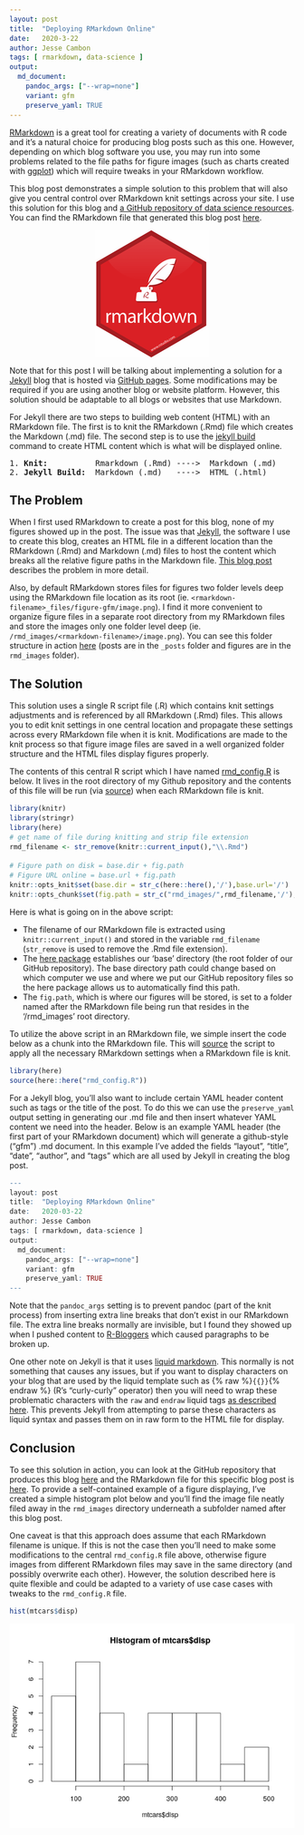```yaml
---
layout: post
title:  "Deploying RMarkdown Online"
date:   2020-3-22
author: Jesse Cambon
tags: [ rmarkdown, data-science ]
output: 
  md_document:
    pandoc_args: ["--wrap=none"]
    variant: gfm
    preserve_yaml: TRUE
---
```


[RMarkdown](https://rmarkdown.rstudio.com/) is a great tool for creating a variety of documents with R code and it’s a natural choice for producing blog posts such as this one. However, depending on which blog software you use, you may run into some problems related to the file paths for figure images (such as charts created with [ggplot](https://ggplot2.tidyverse.org/)) which will require tweaks in your RMarkdown workflow.

This blog post demonstrates a simple solution to this problem that will also give you central control over RMarkdown knit settings across your site. I use this solution for this blog and [a GitHub repository of data science resources](https://github.com/jessecambon/Data-Science-Codex). You can find the RMarkdown file that generated this blog post [here](https://github.com/jessecambon/jessecambon.github.io/blob/master/_posts/2020-03-22-deploying-rmarkdown-online.Rmd).

<img src="/../images/hex-rmarkdown.png" width="200" style="display: block; margin: auto;" />

Note that for this post I will be talking about implementing a solution for a [Jekyll](https://jekyllrb.com/) blog that is hosted via [GitHub pages](https://pages.github.com/). Some modifications may be required if you are using another blog or website platform. However, this solution should be adaptable to all blogs or websites that use Markdown.

For Jekyll there are two steps to building web content (HTML) with an RMarkdown file. The first is to knit the RMarkdown (.Rmd) file which creates the Markdown (.md) file. The second step is to use the [jekyll build](https://jekyllrb.com/docs/usage/) command to create HTML content which is what will be displayed online.

<pre>
1. <b>Knit:</b>          Rmarkdown (.Rmd) ---->  Markdown (.md) 
2. <b>Jekyll Build:</b>  Markdown (.md)   ---->  HTML (.html)
</pre>

## The Problem

When I first used RMarkdown to create a post for this blog, none of my figures showed up in the post. The issue was that [Jekyll](https://jekyllrb.com/), the software I use to create this blog, creates an HTML file in a different location than the RMarkdown (.Rmd) and Markdown (.md) files to host the content which breaks all the relative figure paths in the Markdown file. [This blog post](http://www.randigriffin.com/2017/04/25/how-to-knit-for-mysite.html) describes the problem in more detail.

Also, by default RMarkdown stores files for figures two folder levels deep using the RMarkdown file location as its root (ie. `<rmarkdown-filename>_files/figure-gfm/image.png`). I find it more convenient to organize figure files in a separate root directory from my RMarkdown files and store the images only one folder level deep (ie. `/rmd_images/<rmarkdown-filename>/image.png`). You can see this folder structure in action [here](https://github.com/jessecambon/jessecambon.github.io) (posts are in the `_posts` folder and figures are in the `rmd_images` folder).

## The Solution

This solution uses a single R script file (.R) which contains knit settings adjustments and is referenced by all RMarkdown (.Rmd) files. This allows you to edit knit settings in one central location and propagate these settings across every RMarkdown file when it is knit. Modifications are made to the knit process so that figure image files are saved in a well organized folder structure and the HTML files display figures properly.

The contents of this central R script which I have named [rmd\_config.R](https://github.com/jessecambon/jessecambon.github.io/blob/master/rmd_config.R) is below. It lives in the root directory of my Github repository and the contents of this file will be run (via [source](https://www.rdocumentation.org/packages/base/versions/3.6.2/topics/source)) when each RMarkdown file is knit.

``` r
library(knitr)
library(stringr)
library(here)
# get name of file during knitting and strip file extension
rmd_filename <- str_remove(knitr::current_input(),"\\.Rmd")

# Figure path on disk = base.dir + fig.path
# Figure URL online = base.url + fig.path
knitr::opts_knit$set(base.dir = str_c(here::here(),'/'),base.url='/')
knitr::opts_chunk$set(fig.path = str_c("rmd_images/",rmd_filename,'/'),echo=TRUE)
```

Here is what is going on in the above script:

  - The filename of our RMarkdown file is extracted using `knitr::current_input()` and stored in the variable `rmd_filename` (`str_remove` is used to remove the .Rmd file extension).
  - The [here package](https://here.r-lib.org/) establishes our ‘base’ directory (the root folder of our GitHub repository). The base directory path could change based on which computer we use and where we put our GitHub repository files so the here package allows us to automatically find this path.
  - The `fig.path`, which is where our figures will be stored, is set to a folder named after the RMarkdown file being run that resides in the ‘/rmd\_images’ root directory.

To utilize the above script in an RMarkdown file, we simple insert the code below as a chunk into the RMarkdown file. This will [source](https://www.rdocumentation.org/packages/base/versions/3.6.2/topics/source) the script to apply all the necessary RMarkdown settings when a RMarkdown file is knit.

``` r
library(here)
source(here::here("rmd_config.R"))
```

For a Jekyll blog, you’ll also want to include certain YAML header content such as tags or the title of the post. To do this we can use the `preserve_yaml` output setting in generating our .md file and then insert whatever YAML content we need into the header. Below is an example YAML header (the first part of your RMarkdown document) which will generate a github-style (“gfm”) .md document. In this example I’ve added the fields “layout”, “title”, “date”, “author”, and “tags” which are all used by Jekyll in creating the blog post.

``` r
---
layout: post
title:  "Deploying RMarkdown Online"
date:   2020-03-22
author: Jesse Cambon
tags: [ rmarkdown, data-science ]
output: 
  md_document:
    pandoc_args: ["--wrap=none"]
    variant: gfm
    preserve_yaml: TRUE
---
```

Note that the `pandoc_args` setting is to prevent pandoc (part of the knit process) from inserting extra line breaks that don’t exist in our RMarkdown file. The extra line breaks normally are invisible, but I found they showed up when I pushed content to [R-Bloggers](R-bloggers.com) which caused paragraphs to be broken up.

One other note on Jekyll is that it uses [liquid markdown](https://jekyllrb.com/docs/liquid/). This normally is not something that causes any issues, but if you want to display characters on your blog that are used by the liquid template such as {% raw %}`{{}}`{% endraw %} (R’s “curly-curly” operator) then you will need to wrap these problematic characters with the `raw` and `endraw` liquid tags [as described here](https://shopify.github.io/liquid/tags/raw/). This prevents Jekyll from attempting to parse these characters as liquid syntax and passes them on in raw form to the HTML file for display.

## Conclusion

To see this solution in action, you can look at the GitHub repository that produces this blog [here](https://github.com/jessecambon/jessecambon.github.io) and the RMarkdown file for this specific blog post is [here](https://github.com/jessecambon/jessecambon.github.io/blob/master/_posts/2020-03-22-deploying-rmarkdown-online.Rmd). To provide a self-contained example of a figure displaying, I’ve created a simple histogram plot below and you’ll find the image file neatly filed away in the `rmd_images` directory underneath a subfolder named after this blog post.

One caveat is that this approach does assume that each RMarkdown filename is unique. If this is not the case then you’ll need to make some modifications to the central `rmd_config.R` file above, otherwise figure images from different RMarkdown files may save in the same directory (and possibly overwrite each other). However, the solution described here is quite flexible and could be adapted to a variety of use case cases with tweaks to the `rmd_config.R` file.

``` r
hist(mtcars$disp)
```

![](/rmd_images/2020-03-22-deploying-rmarkdown-online/sampleplot-1.png)<!-- -->
